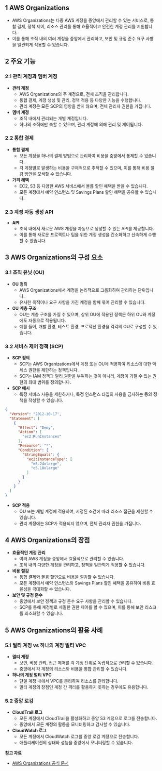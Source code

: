 ## 1 AWS Organizations

- AWS Organizations는 다중 AWS 계정을 중앙에서 관리할 수 있는 서비스로, 통합 결제, 정책 제어, 리소스 관리를 통해 효율적이고 안전한 계정 관리를 지원합니다.
- 이를 통해 조직 내의 여러 계정을 중앙에서 관리하고, 보안 및 규정 준수 요구 사항을 일관되게 적용할 수 있습니다.



## 2 주요 기능

### 2.1 관리 계정과 멤버 계정

- **관리 계정**
    - AWS Organizations의 주 계정으로, 전체 조직을 관리합니다.
    - 통합 결제, 계정 생성 및 관리, 정책 적용 등 다양한 기능을 수행합니다.
    - 관리 계정은 모든 SCP의 영향을 받지 않으며, 전체 관리자 권한을 가집니다.
- **멤버 계정**
    - 조직 내에서 관리되는 개별 계정입니다.
    - 하나의 조직에만 속할 수 있으며, 관리 계정에 의해 관리 및 제어됩니다.



### 2.2 통합 결제

- **통합 결제**
    - 모든 계정을 하나의 결제 방법으로 관리하여 비용을 중앙에서 통제할 수 있습니다.
    - 각 계정별로 발생하는 비용을 구체적으로 추적할 수 있으며, 이를 통해 비용 절감 방안을 모색할 수 있습니다.
- **가격 혜택**
    - EC2, S3 등 다양한 AWS 서비스에서 볼륨 할인 혜택을 받을 수 있습니다.
    - 모든 계정에서 예약 인스턴스 및 Savings Plans 할인 혜택을 공유할 수 있습니다.



### 2.3 계정 자동 생성 API

- **API**
    - 조직 내에서 새로운 AWS 계정을 자동으로 생성할 수 있는 API를 제공합니다.
    - 이를 통해 새로운 프로젝트나 팀을 위한 계정 생성을 간소화하고 신속하게 수행할 수 있습니다.



## 3 AWS Organizations의 구성 요소

### 3.1 조직 유닛 (OU)

- **OU 정의**
    - AWS Organizations에서 계정을 논리적으로 그룹화하여 관리하는 단위입니다.
    - 유사한 목적이나 요구 사항을 가진 계정을 함께 묶어 관리할 수 있습니다.
- **OU 계층 구조**
    - OU는 계층 구조를 가질 수 있으며, 상위 OU에 적용된 정책은 하위 OU와 계정에도 자동으로 적용됩니다.
    - 예를 들어, 개발 환경, 테스트 환경, 프로덕션 환경을 각각의 OU로 구성할 수 있습니다.



### 3.2 서비스 제어 정책 (SCP)

- **SCP 정의**
    - SCP는 AWS Organizations에서 계정 또는 OU에 적용하여 리소스에 대한 액세스 권한을 제한하는 정책입니다.
    - SCP는 IAM 정책과 달리 권한을 부여하는 것이 아니라, 계정이 가질 수 있는 권한의 최대 범위를 정의합니다.
- **SCP 예시**
    - 특정 서비스 사용을 제한하거나, 특정 인스턴스 타입의 사용을 금지하는 등의 정책을 작성할 수 있습니다.
```json
{
  "Version": "2012-10-17",
  "Statement": [
    {
      "Effect": "Deny",
      "Action": [
        "ec2:RunInstances"
      ],
      "Resource": "*",
      "Condition": {
        "StringEquals": {
          "ec2:InstanceType": [
            "m5.24xlarge",
            "c5.18xlarge"
          ]
        }
      }
    }
  ]
}

```

- **SCP 적용**
    - OU 또는 개별 계정에 적용하여, 지정된 조건에 따라 리소스 접근을 제한할 수 있습니다.
    - 관리 계정에는 SCP가 적용되지 않으며, 전체 관리자 권한을 가집니다.



## 4 AWS Organizations의 장점

- **효율적인 계정 관리**
    - 여러 AWS 계정을 중앙에서 효율적으로 관리할 수 있습니다.
    - 조직 내의 다양한 계정을 관리하고, 정책을 일관되게 적용할 수 있습니다.
- **비용 절감**
    - 통합 결제와 볼륨 할인으로 비용을 절감할 수 있습니다.
    - 모든 계정에서 예약 인스턴스와 Savings Plans 할인 혜택을 공유하여 비용 효율성을 극대화할 수 있습니다.
- **보안 및 규정 준수**
    - 중앙에서 보안 정책과 규정 준수 요구 사항을 관리할 수 있습니다.
    - SCP를 통해 계정별로 세밀한 권한 제어를 할 수 있으며, 이를 통해 보안 리스크를 최소화할 수 있습니다.



## 5 AWS Organizations의 활용 사례

### 5.1 멀티 계정 vs 하나의 계정 멀티 VPC

- **멀티 계정**
    - 보안, 비용 관리, 접근 제어를 각 계정 단위로 독립적으로 관리할 수 있습니다.
    - 중앙에서 각 계정의 리소스와 비용을 통합 관리할 수 있습니다.
- **하나의 계정 멀티 VPC**
    - 단일 계정 내에서 VPC를 분리하여 리소스를 관리합니다.
    - 멀티 계정의 장점인 계정 간 격리를 활용하지 못하는 경우에도 유용합니다.



### 5.2 중앙 로깅

- **CloudTrail 로그**
    - 모든 계정에서 CloudTrail을 활성화하고 중앙 S3 계정으로 로그를 전송합니다.
    - 중앙에서 모든 계정의 활동을 모니터링하고 감사할 수 있습니다.
- **CloudWatch 로그**
    - 모든 계정에서 CloudWatch 로그를 중앙 로깅 계정으로 전송합니다.
    - 애플리케이션의 상태와 성능을 중앙에서 모니터링할 수 있습니다.



**참고 자료**

- [AWS Organizations 공식 문서](https://docs.aws.amazon.com/organizations/latest/userguide/)